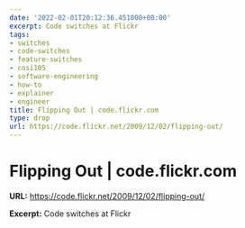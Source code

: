 ```yaml
---
date: '2022-02-01T20:12:36.451000+00:00'
excerpt: Code switches at Flickr
tags:
- switches
- code-switches
- feature-switches
- cosi105
- software-engineering
- how-to
- explainer
- engineer
title: Flipping Out | code.flickr.com
type: drop
url: https://code.flickr.net/2009/12/02/flipping-out/
---
```


# Flipping Out | code.flickr.com

**URL:** https://code.flickr.net/2009/12/02/flipping-out/

**Excerpt:** Code switches at Flickr
